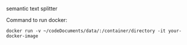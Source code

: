 semantic text splitter

Command to run docker:

```
docker run -v ~/codeDocuments/data/:/container/directory -it your-docker-image
```
